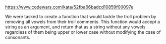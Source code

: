 https://www.codewars.com/kata/52fba66badcd10859f00097e

We were tasked to create a function that would tackle the troll problem by removing all vowels from their troll comments. This function would accept a string as an argument, and return that as a string without any vowels regardless of them being upper or lower case without modifying the case of consonants.